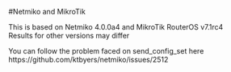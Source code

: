 #Netmiko and MikroTik 

This is based on Netmiko 4.0.0a4 and MikroTik RouterOS v7.1rc4</br>
Results for other versions may differ</br>

<p>You can follow the problem faced on send_config_set here https://github.com/ktbyers/netmiko/issues/2512<p>

